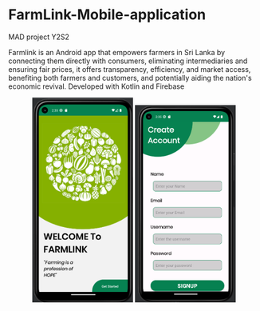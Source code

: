 # FarmLink-Mobile-application
MAD project Y2S2

Farmlink is an Android app that empowers farmers in Sri Lanka by
connecting them directly with consumers, eliminating intermediaries and
ensuring fair prices, it offers transparency, efficiency, and market access,
benefiting both farmers and customers, and potentially aiding the
nation's economic revival.
Developed with Kotlin and Firebase

<p align ="center"> 
<img style="float: center"  alt="drawing" src="Screen.png" width="40%" height="50%" >
<img style="float: center"  alt="drawing" src="Register.png"  width="40%" height="50%">
</p>
